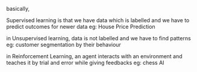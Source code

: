basically,

Supervised learning is that we have data which is labelled and we have to predict outcomes for newer data
eg: House Price Prediction

in Unsupervised learning, data is not labelled and we have to find patterns
eg: customer segmentation by their behaviour

in Reinforcement Learning, an agent interacts with an environment and teaches it by trial and error while giving feedbacks
eg: chess AI
